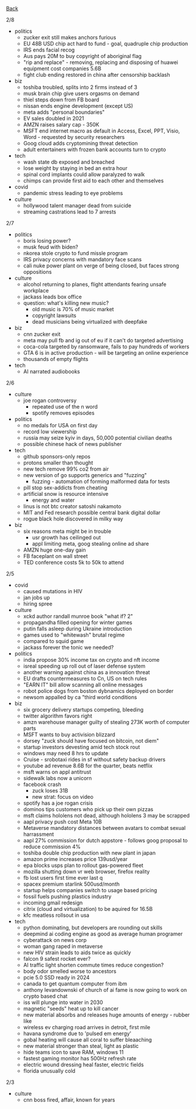 [Back](./index.md)

2/8
- politics
  - zucker exit still makes anchors furious 
  - EU 48B USD chip act hard to fund - goal, quadruple chip production 
  - IRS ends facial recog  
  - Aus pays 20M to buy copyright of aboriginal flag 
  - "rip and replace" - removing, replacing and disposing of huawei equipment cost companies 5.6B 
  - fight club ending restored in china after censorship backlash 
- biz
  - toshiba troubled, splits into 2 firms instead of 3 
  - musk brain chip give users orgasms on demand 
  - thiel steps down from FB board 
  - nissan ends engine development (except US)
  - meta adds "personal boundaries" 
  - EV sales doubled in 2021
  - AMZN raises salary cap - 350K
  - MSFT end internet macro as default in Access, Excel, PPT, Visio, Word - requested by security researchers 
  - Goog cloud adds cryptomining threat detection
  - adult entertainers with frozen bank accounts turn to crypto  
- tech
  - wash state db exposed and breached 
  - lose weight by staying in bed an extra hour
  - spinal cord implants could allow paralyzed to walk 
  - chimps can provide first aid to each other and themselves 
- covid
  - pandemic stress leading to eye problems 
- culture 
  - hollywood talent manager dead from suicide
  - streaming castrations lead to 7 arrests 

2/7
- politics
  - boris losing power?
  - musk feud with biden?
  - nkorea stole crypto to fund missle program 
  - IRS privacy concerns with mandatory face scans
  - cali nuke power plant on verge of being closed, but faces strong oppositions
- culture
  - alcohol returning to planes, flight attendants fearing unsafe workplace 
  - jackass leads box office 
  - question: what's killing new music?  
    - old music is 70% of music market 
    - copyright lawsuits 
    - dead musicians being virtualized with deepfake 
- biz 
  - cnn zucker exit
  - meta may pull fb and ig out of eu if it can't do targeted advertising
  - coca-cola targeted by ransomware, fails to pay hundreds of workers
  - GTA 6 is in active production - will be targeting an online experience 
  - thousands of empty flights 
- tech
  - AI narrated audiobooks 

2/6
- culture 
  - joe rogan controversy
    - repeated use of the n word
    - spotify removes episodes 
- politics 
  - no medals for USA on first day
  - record low viewership
  - russia may seize kyiv in days, 50,000 potential civilian deaths
  - possible chinese hack of news publisher 
- tech
  - github sponsors-only repos 
  - protons smaller than thought
  - new tech remove 99% co2 from air 
  - new version of go supports generics and "fuzzing" 
    - fuzzing - automation of forming malformed data for tests 
  - pill stop sex-addicts from cheating 
  - artificial snow is resource intensive 
    - energy and water
  - linus is not btc creator satoshi nakamoto 
  - MIT and Fed research possible central bank digital dollar 
  - rogue black hole discovered in milky way 
- biz
  - six reasons meta might be in trouble
    - usr growth has ceilinged out 
    - appl limiting meta, goog stealing online ad share 
  - AMZN huge one-day gain 
  - FB faceplant on wall street 
  - TED conference costs 5k to 50k to attend

2/5
- covid
  - caused mutations in HIV
  - jan jobs up
  - hiring spree
- culture
  - xckd author randall munroe book "what if? 2"
  - propagandha filled opening for winter games
  - putin falls asleep during Ukraine introduction
  - games used to "whitewash" brutal regime
  - compared to squid game
  - jackass forever the tonic we needed? 
- politics
  - india propose 30% income tax on crypto and nft income 
  - isreal speeding up roll out of laser defense system 
  - another warning against china as a innovation threat
  - EU drafts countermeasures to Cn, US on tech rules 
  - "EARN IT" bill allow scanning all online messages
  - robot police dogs from boston dybnamics deployed on border 
  - newsom appalled by ca "third world conditions
- biz
  - six grocery delivery startups competing, bleeding
  - twitter algorithm favors right 
  - amzn warehouse manager guilty of stealing 273K worth of computer parts 
  - MSFT wants to buy activision blizzard 
  - dorsey "zuck should have focused on bitcoin, not diem"
  - startup investors devesting amid tech stock rout 
  - windows may need 8 hrs to update 
  - Cruise - srobotaxi rides in sf without safety backup drivers 
  - youtube ad revenue 8.6B for the quarter, beats netflix 
  - msft warns on appl antitrust 
  - sidewalk labs now a unicorn
  - facebook crash
    - zuck loses 31B
    - new strat: focus on video 
  - spotify has a joe rogan crisis
  - dominos tips customers who pick up their own
   pizzas
  - msft claims hololens not dead, although hololens 3 may be scrapped
  - aapl privacy push cost Meta 10B
  - Metaverse mandatory distances between avatars to combat sexual harrassment 
  - aapl 27% commission for dutch appstore - follows goog proposal to reduce commission 4%
  - toshiba double chip production with new plant in japan 
  - amazon prime increases price 139usd/year
  - epa blocks usps plan to rollout gas-powered fleet 
  - mozilla shutting down vr web browser, firefox reality
  - fb lost users first time ever last q
  - spacex premium starlink 500usd/month
  - startup helps companies switch to usage based pricing
  - fossil fuels pushing plastics industry 
  - incoming gmail redesign 
  - citrix (cloud and virtualization) to be aquired for 16.5B
  - kfc meatless rollsout in usa 
- tech 
  - python dominating, but developers are rounding out skills
  - deepmind ai coding engine as good as average human programer 
  - cyberattack on news corp
  - woman gang raped in metaverse 
  - new HIV strain leads to aids twice as quickly
  - falcon 9 safest rocket ever?
  - AI traffic light shorten commute times reduce congestion?
  - body odor smelled worse to ancestors
  - pcie 5.0 SSD ready in 2024
  - canada to get quantum computer from ibm 
  - anthony levandownski of church of ai fame is now going to work on crypto based chat
  - iss will plunge into water in 2030
  - magnetic "seeds" heat up to kill cancer
  - new material absorbs and releases huge amounts of energy - rubber like
  - wireless ev charging road arrives in detroit, first mile
  - havana syndrome due to 'pulsed em energy'
  - gobal heating will cause all coral to suffer bleaaching 
  - new material stronger than steal, light as plastic 
  - hide teams icon to save RAM, windows 11
  - fastest gaming monitor has 500Hz refresh rate
  - electric wound dressing heal faster, electric fields  
  - florida unusually cold 

2/3
- culture
  - cnn boss fired, affair, known for years
